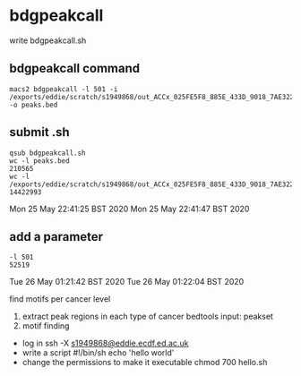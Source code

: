 # bdgpeakcall
write bdgpeakcall.sh
## bdgpeakcall command
```
macs2 bdgpeakcall -l 501 -i /exports/eddie/scratch/s1949868/out_ACCx_025FE5F8_885E_433D_9018_7AE322A92285_X034_S09_L133_B1_T1_PMRG.insertions.bg -o peaks.bed
```
## submit .sh
```
qsub bdgpeakcall.sh
wc -l peaks.bed
210565
wc -l /exports/eddie/scratch/s1949868/out_ACCx_025FE5F8_885E_433D_9018_7AE322A92285_X034_S09_L133_B1_T1_PMRG.insertions.bg
14422993
```
Mon 25 May 22:41:25 BST 2020
Mon 25 May 22:41:47 BST 2020

## add a parameter
```
-l 501
52519
```
Tue 26 May 01:21:42 BST 2020
Tue 26 May 01:22:04 BST 2020

find motifs per cancer level
1. extract peak regions in each type of cancer
bedtools
input: peakset
3. motif finding



- log in
ssh -X s1949868@eddie.ecdf.ed.ac.uk
- write a script
#!/bin/sh
echo 'hello world'
- change the permissions to make it executable
chmod 700 hello.sh


<!--stackedit_data:
eyJoaXN0b3J5IjpbLTE4NDYxOTI3MjgsLTE0NDgxNzk4MjAsND
Q5MTYyMjk5LC00NTIzMDk0NjAsMTI5NDQzOTA4MCwtNDIzNDA5
MTQ1LC0yMTA5OTY1NjI3LC0xNjQwMDY4NzczLC0yMTA4MTA4MD
U5LC0yMDg4NzQ2NjEyXX0=
-->